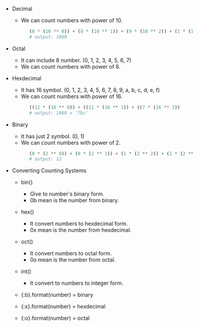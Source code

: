 - Decimal
   - We can count numbers with power of 10.
      ```python
         (0 * (10 ** 0)) + (8 * (10 ** 1)) + (9 * (10 ** 2)) + (1 * (10 ** 3)) 
         # output: 1980
      ```

- Octal
   - It can include 8 number. (0, 1, 2, 3, 4, 5, 6, 7)
   - We can count numbers with power of 8.

- Hexdecimal 
   - It has 16 symbol. (0, 1, 2, 3, 4, 5, 6, 7, 8, 9, a, b, c, d, e, f)
   - We can count numbers with power of 16.
      ```python
         ((12 * (16 ** 0)) + ((11 * (16 ** 1)) + ((7 * (16 ** 2))
         # output: 1980 = '7bc'
      ```
- Binary
   - It has just 2 symbol. (0, 1)
   - We can count numbers with power of 2.
      ```python
         (0 * (2 ** 0)) + (0 * (2 ** 1)) + (1 * (2 ** 2)) + (1 * (2 ** 3)) 
         # output: 12
      ```
- Converting Counting Systems
 
   - bin()
      - Give to number's  binary form.
      - 0b mean is the number from binary.
   
   - hex()
      - It convert numbers to hexdecimal form.
      - 0x mean is the number from hexdecimal.

   - oct()
      - It convert numbers to octal form.
      - 0o mean is the number from octal.
   
   - int()
      - It convert to numbers to integer form.
      
   - {:b}.format(number) = binary
   - {:x}.format(number) = hexdecimal
   - {:o}.format(number)  = octal